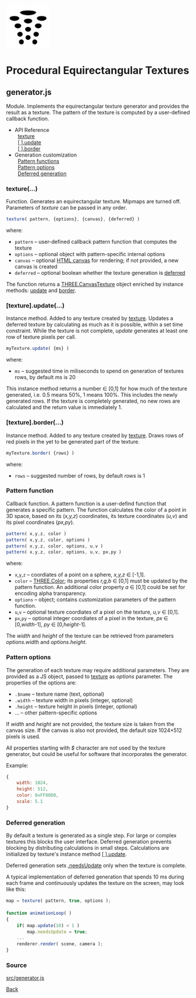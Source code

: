 <img class="logo" src="../assets/logo/logo.png">


# Procedural Equirectangular Textures

## generator.js

Module. Implements the equirectangular texture generator and
provides the result as a texture. The pattern of the texture
is computed by a user-defined callback function. 

* API Reference<br>
&nbsp; [texture](#texture)<br>
&nbsp; [[ ].update](#update)<br>
&nbsp; [[ ].border](#border)
* Generation customization<br>
&nbsp; [Pattern functions](#pattern-function)<br>
&nbsp; [Pattern options](#pattern-options)<br>
&nbsp; [Deferred generation](#deferred-generation)




### texture(...)

Function. Generates an equirectangular texture. Mipmaps are
turned off. Parameters of *texture* can be passed in any order.

```js
texture( pattern, {options}, {canvas}, {deferred} )
```

where:

* `pattern` &ndash; user-defined callback pattern function that computes the texture
* `options` &ndash; optional object with pattern-specific internal options
* `canvas` &ndash; optional
			[HTML canvas]([HTMLCanvasElement](https://developer.mozilla.org/en-US/docs/Web/API/HTMLCanvasElement))
			for rendering; if not provided, a new canvas is created
* `deferred` &ndash; optional boolean whether the texture
			generation is [deferred](#deferred-texture)

The function returns a [THREE.CanvasTexture](https://threejs.org/docs/#api/en/textures/CanvasTexture)
object enriched by instance methods: [update](#textureupdate)
and [border](#textureborder).



### [texture].update(...)

Instance method. Added to any texture created by [texture](#texture).
Updates a deferred texture by calculating as much as it is
possible, within a set time constraint. While the texture is
not complete, *update* generates at least one row of texture
pixels per call.

```js
myTexture.update( {ms} )
```

where:

* `ms` &ndash; suggested time in miliseconds to spend on
			generation of textures rows, by default *ms* is 20

This instance method returns a number &#x2208; [0,1] for how
much of the texture generated, i.e. 0.5 means 50%, 1 means 100%.
This includes the newly generated rows. If the texture is
completely generated, no new rows are calculated and the
return value is immediately 1.


### [texture].border(...)

Instance method. Added to any texture created by [texture](#texture).
Draws rows of red pixels in the yet to be generated part of
the texture.

```js
myTexture.border( {rows} )
```

where:

* `rows` &ndash; suggested number of rows, by default *rows* is 1





### Pattern function

Callback function. A pattern function is a user-defind function
that generates a specific pattern. The function calculates
the color of a point in 3D space, based on its (*x,y,z*)
coordinates, its texture coordinates (*u,v*) and its pixel
coordinates (*px,py*). 

```js
pattern( x,y,z, color )
pattern( x,y,z, color, options )
pattern( x,y,z, color, options, u,v )
pattern( x,y,z, color, options, u,v, px,py )
```

where:

* `x`,`y`,`z` &ndash; coordiates of a point on a sphere, *x,y,z* &#x2208; [-1,1].
* `color` &ndash; [THREE.Color](https://threejs.org/docs/#api/en/math/Color); 
its properties *r,g,b* &#x2208; [0,1] must be updated by the pattern function.
An additional color property *a* &#x2208; [0,1] could be set for encoding alpha transparency. 
* `options` &ndash; object; contains customization parameters of the pattern function. 
* `u`,`v` &ndash; optional texture coordiates of a pixel on the texture, *u,v* &#x2208; [0,1].
* `px`,`py` &ndash; optional integer coordiates of a pixel in the texture, *px* &#x2208; [0,*width*-1], *py* &#x2208; [0,*height*-1].

The *width* and *height* of the texture can be retrieved from parameters
*options.width* and *options.height*.




### Pattern options

The generation of each texture may require additional parameters.
They are provided as a JS object, passed to [texture](#texture)
as *options* parameter. The properties of the options are:

* `.$name` &ndash; texture name (text, optional)
* `.width` &ndash; texture width in pixels (integer, optional)
* `.height` &ndash; texture height in pixels (integer, optional)
* ... &ndash; other pattern-specific options
	
If *width* and *height* are not provided, the texture size is
taken from the canvas size. If the canvas is also not provided,
the default size 1024&times;512 pixels is used.

All properties starting with *$* character are not used by
the texture generator, but could be useful for software that
incorporates the generator.


Example:
```js
{
	width: 1024,
	height: 512,
	color: 0xFF80D0,
	scale: 5.1
}
```


### Deferred generation

By default a texture is generated as a single step. For large
or complex textures this blocks the user interface. Deferred 
generation prevents blocking by distributing calculations in
small steps. Calculations are initialized by texture's instance
method [[ ].update](#textureupdate).

Deferred generation sets 
[.needsUpdate](https://threejs.org/docs/#api/en/textures/Texture.needsUpdate)
only when the texture is complete.

A typical implementation of deferred generation that spends
10 ms during each frame and continuously updates the texture
on the screen, may look like this:

```js
map = texture( pattern, true, options );
	
function animationLoop( )
{
	if( map.update(10) < 1 )
		map.needsUpdate = true;
	...
	renderer.render( scene, camera );
}
```

			
### Source

[src/generator.js](https://github.com/boytchev/texture-generator/blob/main/src/generator.js)



<div class="footnote">
	<a href="#" onclick="window.history.back(); return false;">Back</a>
</div>